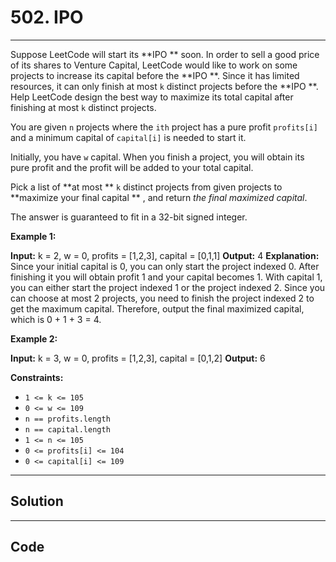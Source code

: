 # 502. IPO

---

Suppose LeetCode will start its **IPO ** soon. In order to sell a good price of its shares to Venture Capital, LeetCode would like to work on some projects to increase its capital before the **IPO **. Since it has limited resources, it can only finish at most `k` distinct projects before the **IPO **. Help LeetCode design the best way to maximize its total capital after finishing at most `k` distinct projects.

You are given `n` projects where the `ith` project has a pure profit `profits[i]` and a minimum capital of `capital[i]` is needed to start it.

Initially, you have `w` capital. When you finish a project, you will obtain its pure profit and the profit will be added to your total capital.

Pick a list of **at most ** `k` distinct projects from given projects to **maximize your final capital ** , and return _the final maximized capital_.

The answer is guaranteed to fit in a 32-bit signed integer.

 

**Example 1:**


**Input:** k = 2, w = 0, profits = [1,2,3], capital = [0,1,1]
**Output:** 4
**Explanation:** Since your initial capital is 0, you can only start the project indexed 0.
After finishing it you will obtain profit 1 and your capital becomes 1.
With capital 1, you can either start the project indexed 1 or the project indexed 2.
Since you can choose at most 2 projects, you need to finish the project indexed 2 to get the maximum capital.
Therefore, output the final maximized capital, which is 0 + 1 + 3 = 4.


**Example 2:**


**Input:** k = 3, w = 0, profits = [1,2,3], capital = [0,1,2]
**Output:** 6


 

**Constraints:**

  * `1 <= k <= 105`
  * `0 <= w <= 109`
  * `n == profits.length`
  * `n == capital.length`
  * `1 <= n <= 105`
  * `0 <= profits[i] <= 104`
  * `0 <= capital[i] <= 109`

---

## Solution



---

## Code
```python


```